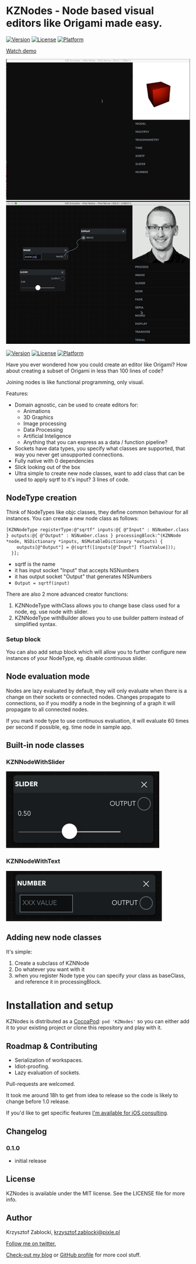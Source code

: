 # KZNodes - Node based visual editors like Origami made easy.

[![Version](https://img.shields.io/cocoapods/v/KZNodes.svg?style=flat)](http://cocoadocs.org/docsets/KZNodes)
[![License](https://img.shields.io/cocoapods/l/KZNodes.svg?style=flat)](http://cocoadocs.org/docsets/KZNodes)
[![Platform](https://img.shields.io/cocoapods/p/KZNodes.svg?style=flat)](http://cocoadocs.org/docsets/KZNodes)

[Watch demo](https://vimeo.com/110467626)

[![](/Screenshots/transforms.gif?raw=true)](https://vimeo.com/110467626)
[![](/Screenshots/coreimage.gif?raw=true)](https://vimeo.com/110467626)

[![Version](https://img.shields.io/cocoapods/v/KZPlayground.svg?style=flat)](http://cocoadocs.org/docsets/KZPlayground)
[![License](https://img.shields.io/cocoapods/l/KZPlayground.svg?style=flat)](http://cocoadocs.org/docsets/KZPlayground)
[![Platform](https://img.shields.io/cocoapods/p/KZPlayground.svg?style=flat)](http://cocoadocs.org/docsets/KZPlayground)

Have you ever wondered how you could create an editor like Origami?
How about creating a subset of Origami in less than 100 lines of code?

Joining nodes is like functional programming, only visual.

Features:
- Domain agnostic, can be used to create editors for:
  - Animations
  - 3D Graphics
  - Image processing
  - Data Processing
  - Artificial Inteligence
  - Anything that you can express as a data / function pipeline?
- Sockets have data types, you specify what classes are supported, that way you never get unsupported connections.
- Fully native with 0 dependencies
- Slick looking out of the box
- Ultra simple to create new node classes, want to add class that can be used to apply sqrtf to it's input? 3 lines of code.



## NodeType creation
Think of NodeTypes like objc classes, they define common behaviour for all instances.
You can create a new node class as follows:

```objc
[KZNNodeType registerType:@"sqrtf" inputs:@{ @"Input" : NSNumber.class } outputs:@{ @"Output" : NSNumber.class } processingBlock:^(KZNNode *node, NSDictionary *inputs, NSMutableDictionary *outputs) {
    outputs[@"Output"] = @(sqrtf([inputs[@"Input"] floatValue]));
  }];
```

- sqrtf is the name
- it has input socket "Input" that accepts NSNumbers
- it has output socket "Output" that generates NSNumbers
- `Output = sqrtf(input)`

There are also 2 more advanced creator functions:

1. KZNNodeType withClass allows you to change base class used for a node, eg. use node with slider.
2. KZNNodeType withBuilder allows you to use builder pattern instead of simplified syntax.

### Setup block
You can also add setup block which will allow you to further configure new instances of your NodeType, eg. disable continuous slider.

## Node evaluation mode
Nodes are lazy evaluated by default, they will only evaluate when there is a change on their sockets or connected nodes.
Changes propagate to connections, so if you modify a node in the beginning of a graph it will propagate to all connected nodes.

If you mark node type to use continuous evaluation, it will evaluate 60 times per second if possible, eg. time node in sample app.

## Built-in node classes
### KZNNodeWithSlider
![](/Screenshots/slider.png?raw=true)

### KZNNodeWithText
![](/Screenshots/textfield.png?raw=true)

## Adding new node classes

It's simple:

1. Create a subclass of KZNNode
2. Do whatever you want with it
3. when you register Node type you can specify your class as baseClass, and reference it in processingBlock.



# Installation and setup
KZNodes is distributed as a [CocoaPod](http://cocoapods.org):
`pod 'KZNodes'`
so you can either add it to your existing project or clone this repository and play with it.

## Roadmap & Contributing

- Serialization of workspaces.
- Idiot-proofing.
- Lazy evaluation of sockets.

Pull-requests are welcomed.

It took me around 18h to get from idea to release so the code is likely to change before 1.0 release.

If you'd like to get specific features [I'm available for iOS consulting](http://www.merowing.info/about/).

## Changelog
 
### 0.1.0
- initial release
 
## License

KZNodes is available under the MIT license. See the LICENSE file for more info.

## Author

Krzysztof Zablocki, krzysztof.zablocki@pixle.pl

[Follow me on twitter.](http://twitter.com/merowing_)

[Check-out my blog](http://merowing.info) or [GitHub profile](https://github.com/krzysztofzablocki) for more cool stuff.
